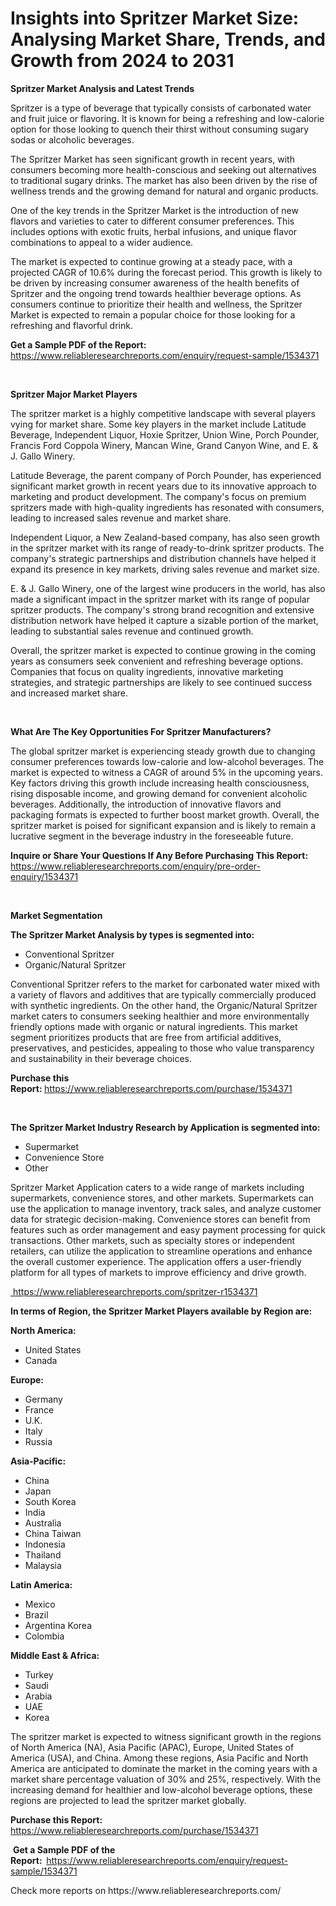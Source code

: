 <p><h1>Insights into Spritzer Market Size: Analysing Market Share, Trends, and Growth from 2024 to 2031</h1></p><p><strong>Spritzer Market Analysis and Latest Trends</strong></p>
<p><p>Spritzer is a type of beverage that typically consists of carbonated water and fruit juice or flavoring. It is known for being a refreshing and low-calorie option for those looking to quench their thirst without consuming sugary sodas or alcoholic beverages.</p><p>The Spritzer Market has seen significant growth in recent years, with consumers becoming more health-conscious and seeking out alternatives to traditional sugary drinks. The market has also been driven by the rise of wellness trends and the growing demand for natural and organic products.</p><p>One of the key trends in the Spritzer Market is the introduction of new flavors and varieties to cater to different consumer preferences. This includes options with exotic fruits, herbal infusions, and unique flavor combinations to appeal to a wider audience.</p><p>The market is expected to continue growing at a steady pace, with a projected CAGR of 10.6% during the forecast period. This growth is likely to be driven by increasing consumer awareness of the health benefits of Spritzer and the ongoing trend towards healthier beverage options. As consumers continue to prioritize their health and wellness, the Spritzer Market is expected to remain a popular choice for those looking for a refreshing and flavorful drink.</p></p>
<p><strong>Get a Sample PDF of the Report:&nbsp;</strong> <a href="https://www.reliableresearchreports.com/enquiry/request-sample/1534371">https://www.reliableresearchreports.com/enquiry/request-sample/1534371</a></p>
<p>&nbsp;</p>
<p><strong>Spritzer Major Market Players</strong></p>
<p><p>The spritzer market is a highly competitive landscape with several players vying for market share. Some key players in the market include Latitude Beverage, Independent Liquor, Hoxie Spritzer, Union Wine, Porch Pounder, Francis Ford Coppola Winery, Mancan Wine, Grand Canyon Wine, and E. & J. Gallo Winery.</p><p>Latitude Beverage, the parent company of Porch Pounder, has experienced significant market growth in recent years due to its innovative approach to marketing and product development. The company's focus on premium spritzers made with high-quality ingredients has resonated with consumers, leading to increased sales revenue and market share.</p><p>Independent Liquor, a New Zealand-based company, has also seen growth in the spritzer market with its range of ready-to-drink spritzer products. The company's strategic partnerships and distribution channels have helped it expand its presence in key markets, driving sales revenue and market size.</p><p>E. & J. Gallo Winery, one of the largest wine producers in the world, has also made a significant impact in the spritzer market with its range of popular spritzer products. The company's strong brand recognition and extensive distribution network have helped it capture a sizable portion of the market, leading to substantial sales revenue and continued growth.</p><p>Overall, the spritzer market is expected to continue growing in the coming years as consumers seek convenient and refreshing beverage options. Companies that focus on quality ingredients, innovative marketing strategies, and strategic partnerships are likely to see continued success and increased market share.</p></p>
<p>&nbsp;</p>
<p><strong>What Are The Key Opportunities For Spritzer Manufacturers?</strong></p>
<p><p>The global spritzer market is experiencing steady growth due to changing consumer preferences towards low-calorie and low-alcohol beverages. The market is expected to witness a CAGR of around 5% in the upcoming years. Key factors driving this growth include increasing health consciousness, rising disposable income, and growing demand for convenient alcoholic beverages. Additionally, the introduction of innovative flavors and packaging formats is expected to further boost market growth. Overall, the spritzer market is poised for significant expansion and is likely to remain a lucrative segment in the beverage industry in the foreseeable future.</p></p>
<p><strong>Inquire or Share Your Questions If Any Before Purchasing This Report:</strong> <a href="https://www.reliableresearchreports.com/enquiry/pre-order-enquiry/1534371">https://www.reliableresearchreports.com/enquiry/pre-order-enquiry/1534371</a></p>
<p>&nbsp;</p>
<p><strong>Market Segmentation</strong></p>
<p><strong>The Spritzer Market Analysis by types is segmented into:</strong></p>
<p><ul><li>Conventional Spritzer</li><li>Organic/Natural Spritzer</li></ul></p>
<p><p>Conventional Spritzer refers to the market for carbonated water mixed with a variety of flavors and additives that are typically commercially produced with synthetic ingredients. On the other hand, the Organic/Natural Spritzer market caters to consumers seeking healthier and more environmentally friendly options made with organic or natural ingredients. This market segment prioritizes products that are free from artificial additives, preservatives, and pesticides, appealing to those who value transparency and sustainability in their beverage choices.</p></p>
<p><strong>Purchase this Report:&nbsp;</strong><a href="https://www.reliableresearchreports.com/purchase/1534371">https://www.reliableresearchreports.com/purchase/1534371</a></p>
<p>&nbsp;</p>
<p><strong>The Spritzer Market Industry Research by Application is segmented into:</strong></p>
<p><ul><li>Supermarket</li><li>Convenience Store</li><li>Other</li></ul></p>
<p><p>Spritzer Market Application caters to a wide range of markets including supermarkets, convenience stores, and other markets. Supermarkets can use the application to manage inventory, track sales, and analyze customer data for strategic decision-making. Convenience stores can benefit from features such as order management and easy payment processing for quick transactions. Other markets, such as specialty stores or independent retailers, can utilize the application to streamline operations and enhance the overall customer experience. The application offers a user-friendly platform for all types of markets to improve efficiency and drive growth.</p></p>
<p><a href="https://www.reliableresearchreports.com/spritzer-r1534371">&nbsp;https://www.reliableresearchreports.com/spritzer-r1534371</a></p>
<p><strong>In terms of Region, the Spritzer Market Players available by Region are:</strong></p>
<p>
    <p> <strong> North America: </strong>
        <ul>
            <li>United States</li>
            <li>Canada</li>
        </ul>
        </p> 
    <p> <strong> Europe: </strong>
        <ul>
            <li>Germany</li>
            <li>France</li>
            <li>U.K.</li>
            <li>Italy</li>
            <li>Russia</li>
        </ul>
        </p> 
    <p> <strong> Asia-Pacific: </strong>
        <ul>
            <li>China</li>
            <li>Japan</li>
            <li>South Korea</li>
            <li>India</li>
            <li>Australia</li>
            <li>China Taiwan</li>
            <li>Indonesia</li>
            <li>Thailand</li>
            <li>Malaysia</li>
        </ul>
        </p> 
    <p> <strong> Latin America: </strong>
        <ul>
            <li>Mexico</li>
            <li>Brazil</li>
            <li>Argentina Korea</li>
            <li>Colombia</li>
        </ul>
        </p> 
    <p> <strong> Middle East & Africa: </strong>
        <ul>
            <li>Turkey</li>
            <li>Saudi</li>
            <li>Arabia</li>
            <li>UAE</li>
            <li>Korea</li>
        </ul>
    </p>
    </p>
<p><p>The spritzer market is expected to witness significant growth in the regions of North America (NA), Asia Pacific (APAC), Europe, United States of America (USA), and China. Among these regions, Asia Pacific and North America are anticipated to dominate the market in the coming years with a market share percentage valuation of 30% and 25%, respectively. With the increasing demand for healthier and low-alcohol beverage options, these regions are projected to lead the spritzer market globally.</p></p>
<p><strong>Purchase this Report: </strong><a href="https://www.reliableresearchreports.com/purchase/1534371">https://www.reliableresearchreports.com/purchase/1534371</a></p>
<p>&nbsp;<strong>Get a Sample PDF of the Report:&nbsp;&nbsp;</strong><a href="https://www.reliableresearchreports.com/enquiry/request-sample/1534371">https://www.reliableresearchreports.com/enquiry/request-sample/1534371</a></p>
<p><strong></strong></p>
<p>Check more reports on https://www.reliableresearchreports.com/</p>